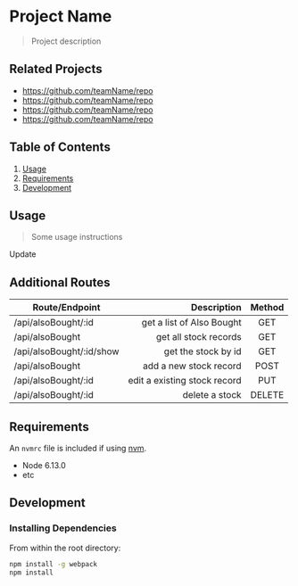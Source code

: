 # Project Name

> Project description

## Related Projects

  - https://github.com/teamName/repo
  - https://github.com/teamName/repo
  - https://github.com/teamName/repo
  - https://github.com/teamName/repo

## Table of Contents

1. [Usage](#Usage)
1. [Requirements](#requirements)
1. [Development](#development)

## Usage

> Some usage instructions

Update 


## Additional Routes

| Route/Endpoint                | Description                            | Method  |
| ----------------------------- |---------------------------------------:| :------:|
| /api/alsoBought/:id           | get a list of Also Bought              | GET     |
| /api/alsoBought               | get all stock records                  | GET     |
| /api/alsoBought/:id/show      | get the stock by id                    | GET     |
| /api/alsoBought               | add a new stock record                 | POST    |
| /api/alsoBought/:id           | edit a existing stock record           | PUT     |
| /api/alsoBought/:id           | delete a stock                         | DELETE  |

## Requirements

An `nvmrc` file is included if using [nvm](https://github.com/creationix/nvm).

- Node 6.13.0
- etc

## Development

### Installing Dependencies

From within the root directory:

```sh
npm install -g webpack
npm install
```

